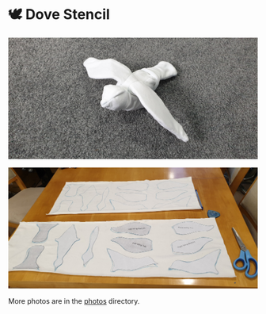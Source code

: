 # 🕊️ Dove Stencil

<!-- ![](photos/2022-02-13_dove_1.jpg) -->
![](photos/2022-02-20_dove_2.jpg)
<!-- ![](photos/2022-02-20_dove_3.jpg) -->
![](photos/2022-02-07_stencil_fabric_1.jpg)
<!-- ![](photos/2022-02-07_stencil_fabric_2.jpg) -->

More photos are in the [photos](photos/) directory.
